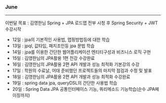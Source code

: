 ### June
---

이번달 목표 : 김영한님 Spring + JPA 로드맵 전부 시청 후 Spring Security + JWT 수강시작

- 12일 : jpa의 기본적인 사용법, 맵핑방법등에 대한 학습
- 13일 : jpql, 값타입, 패치조인등 jpa 문법 학습
- 14일 : jpa를 이용한 간단한 웹어플리케이션 엔티티구성과 비즈니스 로직 구현
- 15일 : 김영한님의 JPA활용 1편 전강 수강완료
- 16일 : 김영한님의 JPA활용 2편 API 개발과 성능 최적화 기본강의 수강
- 17일 : 학원의 수료날, 어태 준비했던 프로젝트들의 마지막 점검과 수정 및 발표
- 18일 : 김영한님의 JPA활용 2편 API 개발과 성능 최적화 수강완료
- 19일 : spring data jpa, queryDSL의 간단한 사용법 학습
- 20일 : Spring Data JPA 공통인터페이스 기능, 쿼리메소드 기능학습(순수 JPA페이징까지)
